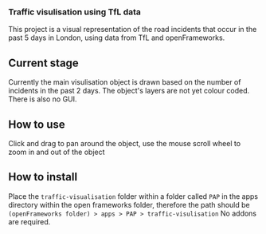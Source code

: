 ### Traffic visulisation using TfL data
This project is a visual representation of the road incidents that occur in the past 5 days in London, using data from TfL and openFrameworks.

## Current stage
Currently the main visulisation object is drawn based on the number of incidents in the past 2 days. The object's layers are not yet colour coded. There is also no GUI.

## How to use
Click and drag to pan around the object, use the mouse scroll wheel to zoom in and out of the object

## How to install
Place the ```traffic-visualisation``` folder within a folder called ```PAP``` in the apps directory within the open frameworks folder, therefore the path should be ```(openFrameworks folder) > apps > PAP > traffic-visulisation```
No addons are required.